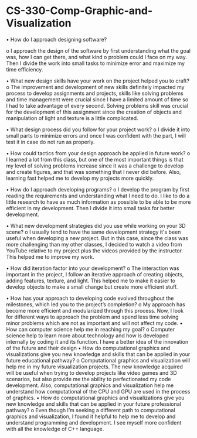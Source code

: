 # CS-330-Comp-Graphic-and-Visualization

 •	How do I approach designing software?
 
o	I approach the design of the software by first understanding what the goal was, how I can get there, and what kind o problem could I face on my way. Then I divide the work into small tasks to minimize error and maximize my time efficiency.

•	What new design skills have your work on the project helped you to craft?
o	The improvement and development of new skills definitely impacted my process to develop assignments and projects, skills like solving problems and time management were crucial since I have a limited amount of time so I had to take advantage of every second. Solving problems skill was crucial for the development of this assignment since the creation of objects and manipulation of light and texture is a little complicated.

•	What design process did you follow for your project work?
o	I divide it into small parts to minimize errors and once I was confident with the part, I will test it in case do not run as properly. 

•	How could tactics from your design approach be applied in future work?
o	I learned a lot from this class, but one of the most important things is that my level of solving problems increase since it was a challenge to develop and create figures, and that was something that I never did before. Also, learning fast helped me to develop my projects more quickly.

•	How do I approach developing programs?
o	I develop the program by first reading the requirements and understanding what I need to do. I like to do a little research to have as much information as possible to be able to be more efficient in my development. Then I divide it into small tasks for better development.

•	What new development strategies did you use while working on your 3D scene?
o	I usually tend to have the same development strategy it's been useful when developing a new project. But in this case, since the class was more challenging than my other classes, I decided to watch a video from YouTube relative to my project plus the videos provided by the instructor. This helped me to improve my work.

•	How did iteration factor into your development?
o	The interaction was important in the project, I follow an iterative approach of creating objects, adding features, texture, and light. This helped me to make it easier to develop objects to make a small change but create more efficient stuff.

•	How has your approach to developing code evolved throughout the milestones, which led you to the project’s completion?
o	My approach has become more efficient and modularized through this process. Now, I look for different ways to approach the problem and spend less time solving minor problems which are not as important and will not affect my code.
•	How can computer science help me in reaching my goal?
o	Computer science help to learn more about technology and how is developed internally by coding it and its function. I have a better idea of the innovation of the future and their design
•	How do computational graphics and visualizations give you new knowledge and skills that can be applied in your future educational pathway?
o	Computational graphics and visualization will help me in my future visualization projects. The new knowledge acquired will be useful when trying to develop projects like video games and 3D scenarios, but also provide me the ability to perfectionated my code development. Also, computational graphics and visualization help me understand how computational of the CPU and GPU are used in the process of graphics.
•	How do computational graphics and visualizations give you new knowledge and skills that can be applied in your future professional pathway?
o	Even though I’m seeking a different path to computational graphics and visualization, I found it helpful to help me to develop and understand programming and development. I see myself more confident with all the knowledge of C++ language.
